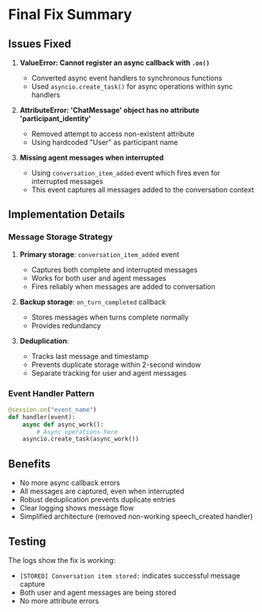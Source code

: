 # Final Fix Summary

## Issues Fixed

1. **ValueError: Cannot register an async callback with `.on()`**
   - Converted async event handlers to synchronous functions
   - Used `asyncio.create_task()` for async operations within sync handlers

2. **AttributeError: 'ChatMessage' object has no attribute 'participant_identity'**
   - Removed attempt to access non-existent attribute
   - Using hardcoded "User" as participant name

3. **Missing agent messages when interrupted**
   - Using `conversation_item_added` event which fires even for interrupted messages
   - This event captures all messages added to the conversation context

## Implementation Details

### Message Storage Strategy
1. **Primary storage**: `conversation_item_added` event
   - Captures both complete and interrupted messages
   - Works for both user and agent messages
   - Fires reliably when messages are added to conversation

2. **Backup storage**: `on_turn_completed` callback
   - Stores messages when turns complete normally
   - Provides redundancy

3. **Deduplication**: 
   - Tracks last message and timestamp
   - Prevents duplicate storage within 2-second window
   - Separate tracking for user and agent messages

### Event Handler Pattern
```python
@session.on("event_name")
def handler(event):
    async def async_work():
        # Async operations here
    asyncio.create_task(async_work())
```

## Benefits
- No more async callback errors
- All messages are captured, even when interrupted
- Robust deduplication prevents duplicate entries
- Clear logging shows message flow
- Simplified architecture (removed non-working speech_created handler)

## Testing
The logs show the fix is working:
- `[STORED] Conversation item stored:` indicates successful message capture
- Both user and agent messages are being stored
- No more attribute errors